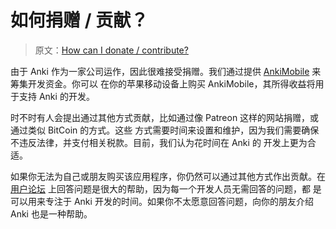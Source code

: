 # 如何捐赠 / 贡献？

> 原文：[How can I donate / contribute?](https://faqs.ankiweb.net/how-can-i-donate.html)

由于 Anki 作为一家公司运作，因此很难接受捐赠。我们通过提供
[AnkiMobile](https://apps.apple.com/us/app/ankimobile-flashcards/id373493387) 来筹集开发资金。你可以
在你的苹果移动设备上购买 AnkiMobile，其所得收益将用于支持 Anki 的开发。

时不时有人会提出通过其他方式贡献，比如通过像 Patreon 这样的网站捐赠，或通过类似 BitCoin 的方式。这些
方式需要时间来设置和维护，因为我们需要确保不违反法律，并支付相关税款。目前，我们认为花时间在 Anki 的
开发上更为合适。

如果你无法为自己或朋友购买该应用程序，你仍然可以通过其他方式作出贡献。在
[用户论坛](https://forums.ankiweb.net) 上回答问题是很大的帮助，因为每一个开发人员无需回答的问题，都
是可以用来专注于 Anki 开发的时间。如果你不太愿意回答问题，向你的朋友介绍 Anki 也是一种帮助。
